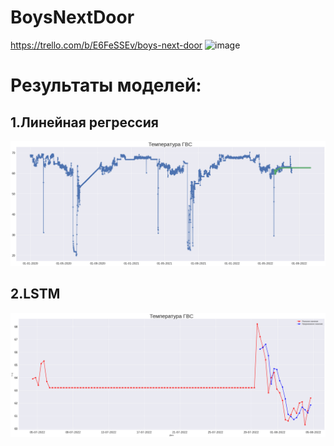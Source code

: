 # BoysNextDoor
https://trello.com/b/E6FeSSEv/boys-next-door
![image](https://user-images.githubusercontent.com/90624126/188384608-131bf9cb-795d-4053-8570-bb0496d9239e.png)

# Результаты моделей:
## 1.Линейная регрессия
![image](https://github.com/VladislavEpifanow/BoysNextDoor/blob/main/LinearRegression%20first%20tests.png)

## 2.LSTM
![image](https://github.com/VladislavEpifanow/BoysNextDoor/blob/main/LSTM%20first_result.png)
